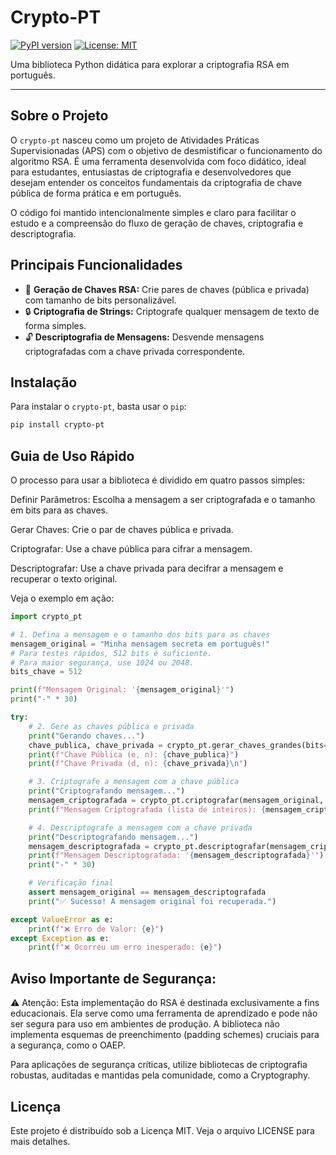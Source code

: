 # Crypto-PT

[![PyPI version](https://badge.fury.io/py/crypto-pt.svg)](https://badge.fury.io/py/crypto-pt)
[![License: MIT](https://img.shields.io/badge/License-MIT-yellow.svg)](https://opensource.org/licenses/MIT)

Uma biblioteca Python didática para explorar a criptografia RSA em português.

---

## Sobre o Projeto

O `crypto-pt` nasceu como um projeto de Atividades Práticas Supervisionadas (APS) com o objetivo de desmistificar o funcionamento do algoritmo RSA. É uma ferramenta desenvolvida com foco didático, ideal para estudantes, entusiastas de criptografia e desenvolvedores que desejam entender os conceitos fundamentais da criptografia de chave pública de forma prática e em português.

O código foi mantido intencionalmente simples e claro para facilitar o estudo e a compreensão do fluxo de geração de chaves, criptografia e descriptografia.

## Principais Funcionalidades

* 🔑 **Geração de Chaves RSA:** Crie pares de chaves (pública e privada) com tamanho de bits personalizável.
* 🔒 **Criptografia de Strings:** Criptografe qualquer mensagem de texto de forma simples.
* 🔓 **Descriptografia de Mensagens:** Desvende mensagens criptografadas com a chave privada correspondente.

## Instalação

Para instalar o `crypto-pt`, basta usar o `pip`:

```bash
pip install crypto-pt
```

## Guia de Uso Rápido
O processo para usar a biblioteca é dividido em quatro passos simples:

Definir Parâmetros: Escolha a mensagem a ser criptografada e o tamanho em bits para as chaves.

Gerar Chaves: Crie o par de chaves pública e privada.

Criptografar: Use a chave pública para cifrar a mensagem.

Descriptografar: Use a chave privada para decifrar a mensagem e recuperar o texto original.

Veja o exemplo em ação:

```Python
import crypto_pt

# 1. Defina a mensagem e o tamanho dos bits para as chaves
mensagem_original = "Minha mensagem secreta em português!"
# Para testes rápidos, 512 bits é suficiente. 
# Para maior segurança, use 1024 ou 2048.
bits_chave = 512  

print(f"Mensagem Original: '{mensagem_original}'")
print("-" * 30)

try:
    # 2. Gere as chaves pública e privada
    print("Gerando chaves...")
    chave_publica, chave_privada = crypto_pt.gerar_chaves_grandes(bits=bits_chave)
    print(f"Chave Pública (e, n): {chave_publica}")
    print(f"Chave Privada (d, n): {chave_privada}\n")

    # 3. Criptografe a mensagem com a chave pública
    print("Criptografando mensagem...")
    mensagem_criptografada = crypto_pt.criptografar(mensagem_original, chave_publica)
    print(f"Mensagem Criptografada (lista de inteiros): {mensagem_criptografada}\n")

    # 4. Descriptografe a mensagem com a chave privada
    print("Descriptografando mensagem...")
    mensagem_descriptografada = crypto_pt.descriptografar(mensagem_criptografada, chave_privada)
    print(f"Mensagem Descriptografada: '{mensagem_descriptografada}'")
    print("-" * 30)

    # Verificação final
    assert mensagem_original == mensagem_descriptografada
    print("✅ Sucesso! A mensagem original foi recuperada.")

except ValueError as e:
    print(f"❌ Erro de Valor: {e}")
except Exception as e:
    print(f"❌ Ocorreu um erro inesperado: {e}")
```

## Aviso Importante de Segurança:
⚠️ Atenção: Esta implementação do RSA é destinada exclusivamente a fins educacionais. Ela serve como uma ferramenta de aprendizado e pode não ser segura para uso em ambientes de produção. A biblioteca não implementa esquemas de preenchimento (padding schemes) cruciais para a segurança, como o OAEP.

Para aplicações de segurança críticas, utilize bibliotecas de criptografia robustas, auditadas e mantidas pela comunidade, como a Cryptography.

## Licença
Este projeto é distribuído sob a Licença MIT. Veja o arquivo LICENSE para mais detalhes.
